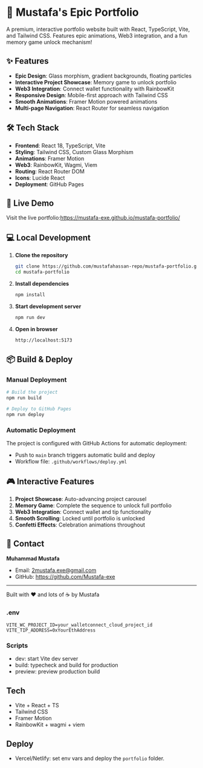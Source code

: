 # 🚀 Mustafa's Epic Portfolio

A premium, interactive portfolio website built with React, TypeScript, Vite, and Tailwind CSS. Features epic animations, Web3 integration, and a fun memory game unlock mechanism!

## ✨ Features

- **Epic Design**: Glass morphism, gradient backgrounds, floating particles
- **Interactive Project Showcase**: Memory game to unlock portfolio
- **Web3 Integration**: Connect wallet functionality with RainbowKit
- **Responsive Design**: Mobile-first approach with Tailwind CSS
- **Smooth Animations**: Framer Motion powered animations
- **Multi-page Navigation**: React Router for seamless navigation

## 🛠️ Tech Stack

- **Frontend**: React 18, TypeScript, Vite
- **Styling**: Tailwind CSS, Custom Glass Morphism
- **Animations**: Framer Motion
- **Web3**: RainbowKit, Wagmi, Viem
- **Routing**: React Router DOM
- **Icons**: Lucide React
- **Deployment**: GitHub Pages

## 🚀 Live Demo

Visit the live portfolio:https://mustafa-exe.github.io/mustafa-portfolio/

## 💻 Local Development

1. **Clone the repository**
   ```bash
   git clone https://github.com/mustafahassan-repo/mustafa-portfolio.git
   cd mustafa-portfolio
   ```

2. **Install dependencies**
   ```bash
   npm install
   ```

3. **Start development server**
   ```bash
   npm run dev
   ```

4. **Open in browser**
   ```
   http://localhost:5173
   ```

## 📦 Build & Deploy

### Manual Deployment
```bash
# Build the project
npm run build

# Deploy to GitHub Pages
npm run deploy
```

### Automatic Deployment
The project is configured with GitHub Actions for automatic deployment:
- Push to `main` branch triggers automatic build and deploy
- Workflow file: `.github/workflows/deploy.yml`

## 🎮 Interactive Features

1. **Project Showcase**: Auto-advancing project carousel
2. **Memory Game**: Complete the sequence to unlock full portfolio
3. **Web3 Integration**: Connect wallet and tip functionality
4. **Smooth Scrolling**: Locked until portfolio is unlocked
5. **Confetti Effects**: Celebration animations throughout

## 📧 Contact

**Muhammad Mustafa**
- Email: 2mustafa.exe@gmail.com
- GitHub: https://github.com/Mustafa-exe

---

Built with ❤️ and lots of ☕ by Mustafa

### .env
```
VITE_WC_PROJECT_ID=your_walletconnect_cloud_project_id
VITE_TIP_ADDRESS=0xYourEthAddress
```

### Scripts
- dev: start Vite dev server
- build: typecheck and build for production
- preview: preview production build

## Tech
- Vite + React + TS
- Tailwind CSS
- Framer Motion
- RainbowKit + wagmi + viem

## Deploy
- Vercel/Netlify: set env vars and deploy the `portfolio` folder.
